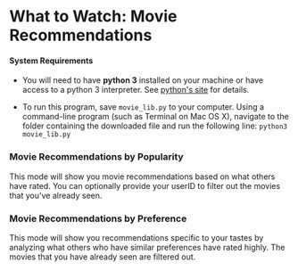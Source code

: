 # What to Watch: Movie Recommendations

#### System Requirements

* You will need to have **python&nbsp;3** installed on your machine or have access to a python&nbsp;3 interpreter. See [python's site](https://www.python.org/) for details.

* To run this program, save `movie_lib.py` to your computer. Using a command-line program (such as Terminal on Mac&nbsp;OS&nbsp;X), navigate to the folder containing the downloaded file and run the following line: `python3 movie_lib.py`

### Movie Recommendations by Popularity
This mode will show you movie recommendations based on what others have rated. You can optionally provide your userID to filter out the movies that you've already seen.

### Movie Recommendations by Preference
This mode will show you recommendations specific to your tastes by analyzing what others who have similar preferences have rated highly. The movies that you have already seen are filtered out.
